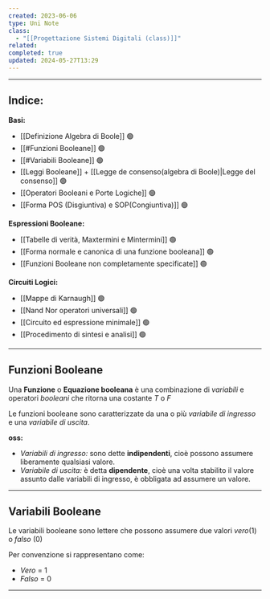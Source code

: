 ```yaml
---
created: 2023-06-06
type: Uni Note
class:
  - "[[Progettazione Sistemi Digitali (class)]]"
related: 
completed: true
updated: 2024-05-27T13:29
---
```

---
## Indice:

**Basi:**
- [[Definizione Algebra di Boole]] 🟢
- [[#Funzioni Booleane]] 🟢
- [[#Variabili Booleane]] 🟢
- [[Leggi Booleane]] + [[Legge de consenso(algebra di Boole)|Legge del consenso]] 🟢
- [[Operatori Booleani e Porte Logiche]] 🟢
- [[Forma POS (Disgiuntiva) e SOP(Congiuntiva)]] 🟢

**Espressioni Booleane:**
- [[Tabelle di verità, Maxtermini e Mintermini]] 🟢
- [[Forma normale e canonica di una funzione booleana]] 🟢
- [[Funzioni Booleane non completamente specificate]] 🟢

**Circuiti Logici:**
- [[Mappe di Karnaugh]] 🟢
- [[Nand Nor operatori universali]] 🟢
- [[Circuito ed espressione minimale]] 🟢
- [[Procedimento di sintesi e analisi]] 🟢

---
## Funzioni Booleane
Una **Funzione** o **Equazione booleana** è una combinazione di *variabili* e operatori *booleani* che ritorna una costante *T* o *F*

Le funzioni booleane sono caratterizzate da una o più *variabile di ingresso* e una *variabile di uscita*.

**oss:**
- *Variabili di ingresso:* sono dette **indipendenti**, cioè possono assumere liberamente qualsiasi valore.
- *Variabile di uscita:* è detta **dipendente**, cioè una volta stabilito il valore assunto dalle variabili di ingresso, è obbligata ad assumere un valore.

---
## Variabili Booleane
Le variabili booleane sono lettere che possono assumere due valori *vero*(1) o *falso* (0)

Per convenzione si rappresentano come: 
-  *Vero* = 1 
-  *Falso* = 0

---

